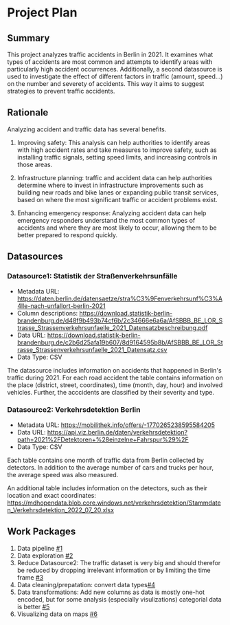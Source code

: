 # Project Plan

## Summary

<!-- Describe your data science project in max. 5 sentences. -->

This project analyzes traffic accidents in Berlin in 2021. It examines what types of accidents are most common and attempts to identify areas with particularly high accident occurrences. Additionally, a second datasource is used to investigate the effect of different factors in traffic (amount, speed...) on the number and severety of accidents. This way it aims to suggest strategies to prevent traffic accidents. 

## Rationale

<!-- Outline the impact of the analysis, e.g. which pains it solves. -->
Analyzing accident and traffic data has several benefits. 

1. Improving safety: This analysis can help authorities to identify areas with high accident rates and take measures to improve safety, such as installing traffic signals, setting speed limits, and increasing controls in those areas.

2. Infrastructure planning: traffic and accident data can help authorities determine where to invest in infrastructure improvements such as building new roads and bike lanes or expanding public transit services, based on where the most significant traffic or accident problems exist.

3. Enhancing emergency response: Analyzing accident data can help emergency responders understand the most common types of accidents and where they are most likely to occur, allowing them to be better prepared to respond quickly.


## Datasources

<!-- Describe each datasources you plan to use in a section. Use the prefic "DatasourceX" where X is the id of the datasource. -->

### Datasource1: Statistik der Straßenverkehrsunfälle
* Metadata URL: https://daten.berlin.de/datensaetze/stra%C3%9Fenverkehrsunf%C3%A4lle-nach-unfallort-berlin-2021
* Column descriptions: https://download.statistik-berlin-brandenburg.de/d48f9b493b74cf6b/2c34666e6a6a/AfSBBB_BE_LOR_Strasse_Strassenverkehrsunfaelle_2021_Datensatzbeschreibung.pdf
* Data URL: https://download.statistik-berlin-brandenburg.de/c2b6d25afa19b607/8d9164595b8b/AfSBBB_BE_LOR_Strasse_Strassenverkehrsunfaelle_2021_Datensatz.csv
* Data Type: CSV

The datasource includes information on accidents that happened in Berlin's traffic during 2021. For each road accident the table contains information on the place (district, street, coordinates), time (month, day, hour) and involved vehicles. Further, the acccidents are classified by their severity and type. 


### Datasource2: Verkehrsdetektion Berlin
* Metadata URL: https://mobilithek.info/offers/-1770265238595584205
* Data URL: https://api.viz.berlin.de/daten/verkehrsdetektion?path=2021%2FDetektoren+%28einzelne+Fahrspur%29%2F
* Data Type: CSV

Each table contains one month of traffic data from Berlin collected by detectors. In addition to the average number of cars and trucks per hour, the average speed was also measured.

An additional table includes information on the detectors, such as their location and exact coordinates:
https://mdhopendata.blob.core.windows.net/verkehrsdetektion/Stammdaten_Verkehrsdetektion_2022_07_20.xlsx


## Work Packages

<!-- List of work packages ordered sequentially, each pointing to an issue with more details. -->

1. Data pipeline [#1][i1]
2. Data exploration [#2][i2]
3. Reduce Datasource2: The traffic dataset is very big and should therefor be reduced by dropping irrelevant information or by limiting the time frame [#3][i3]
4. Data cleaning/prepatation: convert data types[#4][i4]
5. Data transformations: Add new columns as data is mostly one-hot encoded, but for some analysis (especially visulizations) categorial data is better [#5][i5]
6. Visualizing data on maps [#6][i6]

[i1]: https://github.com/helenakohl/2023-amse-template/issues/4
[i2]: https://github.com/helenakohl/2023-amse-template/issues/1
[i3]: https://github.com/helenakohl/2023-amse-template/issues/5
[i4]: https://github.com/helenakohl/2023-amse-template/issues/2
[i5]: https://github.com/helenakohl/2023-amse-template/issues/6
[i6]: https://github.com/helenakohl/2023-amse-template/issues/3
